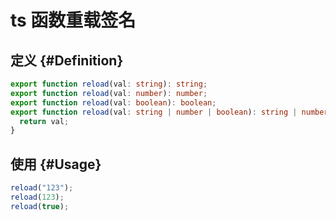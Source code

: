 # ts 函数重载签名

## 定义 {#Definition}

```ts
export function reload(val: string): string;
export function reload(val: number): number;
export function reload(val: boolean): boolean;
export function reload(val: string | number | boolean): string | number | boolean {
  return val;
}
```

## 使用 {#Usage}

```ts
reload("123");
reload(123);
reload(true);
```
